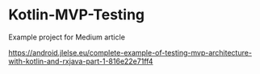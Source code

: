 # Kotlin-MVP-Testing

Example project for Medium article

https://android.jlelse.eu/complete-example-of-testing-mvp-architecture-with-kotlin-and-rxjava-part-1-816e22e71ff4
